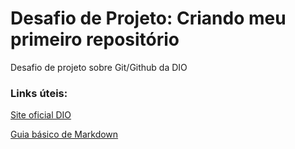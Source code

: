 # Desafio de Projeto: Criando meu primeiro repositório
Desafio de projeto sobre Git/Github da DIO

### Links úteis:
[Site oficial DIO](https://www.dio.me)

[Guia básico de Markdown](https://docs.pipz.com/central-de-ajuda/learning-center/guia-basico-de-markdown#open)
